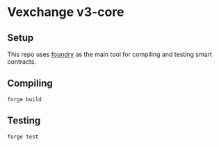 # Vexchange v3-core

## Setup

This repo uses [foundry](https://github.com/foundry-rs/foundry)
as the main tool for compiling and testing smart contracts.

## Compiling

```shell
forge build
```

## Testing

```shell
forge test
```
